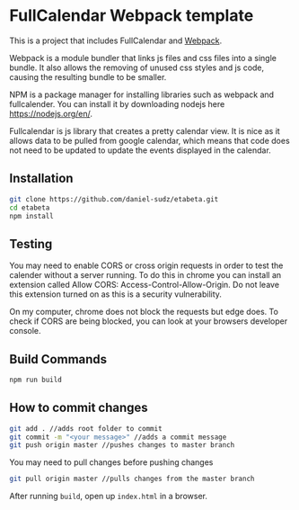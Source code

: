 
# FullCalendar Webpack template

This is a project that includes FullCalendar and [Webpack]. 

Webpack is a module bundler that links js files and css files into a single bundle. It also allows the removing of unused css styles and js code, causing the resulting bundle to be smaller. 

NPM is a package manager for installing libraries such as webpack and fullcalender. You can install it by downloading nodejs here https://nodejs.org/en/. 

Fullcalendar is js library that creates a pretty calendar view. It is nice as it allows data to be pulled from google calendar, which means that code does not need to be updated to update the events displayed in the calendar. 


## Installation

```bash
git clone https://github.com/daniel-sudz/etabeta.git
cd etabeta
npm install
```
## Testing 
You may need to enable CORS or cross origin requests in order to test the calender without a server running. To do this in chrome you can install an extension called Allow CORS: Access-Control-Allow-Origin. Do not leave this extension turned on as this is a security vulnerability. 

On my computer, chrome does not block the requests but edge does. To check if CORS are being blocked, you can look at your browsers developer console. 

## Build Commands

```bash
npm run build
```

## How to commit changes 
```bash
git add . //adds root folder to commit
git commit -m "<your message>" //adds a commit message 
git push origin master //pushes changes to master branch
``` 
You may need to pull changes before pushing changes 
```bash
git pull origin master //pulls changes from the master branch
``` 


After running `build`, open up `index.html` in a browser.


[Webpack]: https://webpack.js.org/
